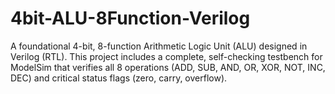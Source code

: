 # 4bit-ALU-8Function-Verilog
A foundational 4-bit, 8-function Arithmetic Logic Unit (ALU) designed in Verilog (RTL). This project includes a complete, self-checking testbench for ModelSim that verifies all 8 operations (ADD, SUB, AND, OR, XOR, NOT, INC, DEC) and critical status flags (zero, carry, overflow).
